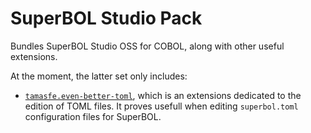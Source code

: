 # SuperBOL Studio Pack

Bundles SuperBOL Studio OSS for COBOL, along with other useful
extensions.

At the moment, the latter set only includes:

- [`tamasfe.even-better-toml`](https://marketplace.visualstudio.com/items?itemName=tamasfe.even-better-toml),
  which is an extensions dedicated to the edition of TOML files.  It
  proves usefull when editing `superbol.toml` configuration files for
  SuperBOL.
